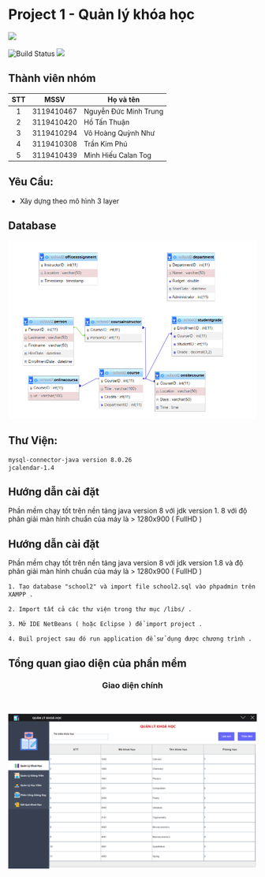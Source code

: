 # Project 1 - Quản lý khóa học

![](<https://download.logo.wine/logo/Java_(programming_language)/Java_(programming_language)-Logo.wine.png>)

![Build Status](https://travis-ci.org/joemccann/dillinger.svg?branch=master) ![](https://img.shields.io/github/tag/pandao/editor.md.svg)

## Thành viên nhóm

| STT |    MSSV    | Họ và tên             |
| :-: | :--------: | --------------------- |
|  1  | 3119410467 | Nguyễn Đức Minh Trung |
|  2  | 3119410420 | Hồ Tấn Thuận          |
|  3  | 3119410294 | Võ Hoàng Quỳnh Như    |
|  4  | 3119410308 | Trần Kim Phú          |
|  5  | 3119410439 | Minh Hiếu Calan Tog   |

## Yêu Cầu:

- Xây dựng theo mô hình 3 layer <br/>

## Database

![img.png](imgReadme/img.png)

## Thư Viện:

```
mysql-connector-java version 8.0.26
jcalendar-1.4
```

## Hướng dẫn cài đặt

Phần mềm chạy tốt trên nền tảng java version 8 với jdk version 1. 8 với độ phân giải màn hình chuẩn của máy là > 1280x900 ( FullHD )

## Hướng dẫn cài đặt

Phần mềm chạy tốt trên nền tảng java version 8 với jdk version 1.8 và độ phân giải màn hình chuẩn của máy là > 1280x900 ( FullHD )

```
1. Tạo database "school2" và import file school2.sql vào phpadmin trên XAMPP .
```

```
2. Import tất cả các thư viện trong thư mục /libs/ .
```

```
3. Mở IDE NetBeans ( hoặc Eclipse ) để import project .
```

```
4. Buil project sau đó run application để sử dụng được chương trình .
```

## Tổng quan giao diện của phần mềm

<h3 align="center">Giao diện chính</h3><br>

![Alt text](imgReadme/main.png?raw=true "Màn hình chính")

